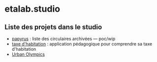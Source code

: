 # etalab.studio

## Liste des projets dans le studio

* [papyrus](https://papyrus.etalab.studio/) : liste des circulaires archivées — poc/wip
* [taxe d'habitation](http://taxehabitation.etalab.studio/) : application pédagogique pour comprendre sa taxe d'habitation
* [Urban Olympics](https://urban-olympics.etalab.studio/) 
